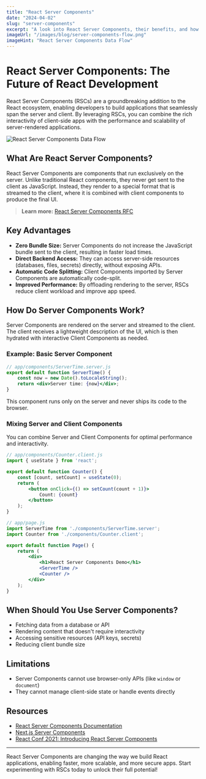 ```yaml
---
title: "React Server Components"
date: "2024-04-02"
slug: "server-components"
excerpt: "A look into React Server Components, their benefits, and how they are changing the way we build React applications."
imageUrl: "/images/blog/server-components-flow.png"
imageHint: "React Server Components Data Flow"
---
```


# React Server Components: The Future of React Development

React Server Components (RSCs) are a groundbreaking addition to the React ecosystem, enabling developers to build applications that seamlessly span the server and client. By leveraging RSCs, you can combine the rich interactivity of client-side apps with the performance and scalability of server-rendered applications.

![React Server Components Data Flow](/images/blog/server-components-flow.png)

## What Are React Server Components?

React Server Components are components that run exclusively on the server. Unlike traditional React components, they never get sent to the client as JavaScript. Instead, they render to a special format that is streamed to the client, where it is combined with client components to produce the final UI.

> **Learn more:** [React Server Components RFC](https://github.com/reactjs/rfcs/pull/188)

## Key Advantages

- **Zero Bundle Size:** Server Components do not increase the JavaScript bundle sent to the client, resulting in faster load times.
- **Direct Backend Access:** They can access server-side resources (databases, files, secrets) directly, without exposing APIs.
- **Automatic Code Splitting:** Client Components imported by Server Components are automatically code-split.
- **Improved Performance:** By offloading rendering to the server, RSCs reduce client workload and improve app speed.

## How Do Server Components Work?

Server Components are rendered on the server and streamed to the client. The client receives a lightweight description of the UI, which is then hydrated with interactive Client Components as needed.

### Example: Basic Server Component

```jsx
// app/components/ServerTime.server.js
export default function ServerTime() {
    const now = new Date().toLocaleString();
    return <div>Server time: {now}</div>;
}
```

This component runs only on the server and never ships its code to the browser.

### Mixing Server and Client Components

You can combine Server and Client Components for optimal performance and interactivity.

```jsx
// app/components/Counter.client.js
import { useState } from 'react';

export default function Counter() {
    const [count, setCount] = useState(0);
    return (
        <button onClick={() => setCount(count + 1)}>
            Count: {count}
        </button>
    );
}
```

```jsx
// app/page.js
import ServerTime from './components/ServerTime.server';
import Counter from './components/Counter.client';

export default function Page() {
    return (
        <div>
            <h1>React Server Components Demo</h1>
            <ServerTime />
            <Counter />
        </div>
    );
}
```

## When Should You Use Server Components?

- Fetching data from a database or API
- Rendering content that doesn't require interactivity
- Accessing sensitive resources (API keys, secrets)
- Reducing client bundle size

## Limitations

- Server Components cannot use browser-only APIs (like `window` or `document`)
- They cannot manage client-side state or handle events directly

## Resources

- [React Server Components Documentation](https://react.dev/reference/react-server-components)
- [Next.js Server Components](https://nextjs.org/docs/getting-started/react-architecture#server-components)
- [React Conf 2021: Introducing React Server Components](https://www.youtube.com/watch?v=SSR1OUGg6DU)

---

React Server Components are changing the way we build React applications, enabling faster, more scalable, and more secure apps. Start experimenting with RSCs today to unlock their full potential!


